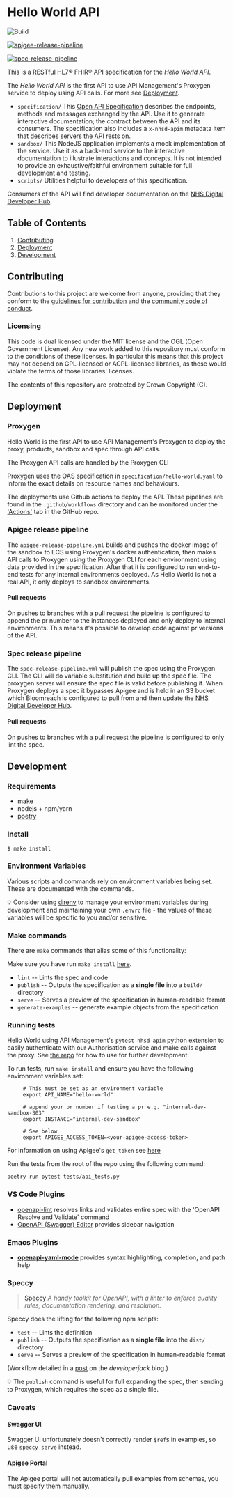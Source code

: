 # Hello World API

![Build](https://github.com/NHSDigital/hello-world-api/workflows/Build/badge.svg?branch=master)

[![apigee-release-pipeline](https://github.com/NHSDigital/hello-world-api/actions/workflows/apigee-release-pipeline.yml/badge.svg?branch=master)](https://github.com/NHSDigital/hello-world-api/actions/workflows/apigee-release-pipeline.yml)

[![spec-release-pipeline](https://github.com/NHSDigital/hello-world-api/actions/workflows/spec-release-pipeline.yml/badge.svg?branch=master)](https://github.com/NHSDigital/hello-world-api/actions/workflows/spec-release-pipeline.yml)

This is a RESTful HL7® FHIR® API specification for the *Hello World API*.

The *Hello World API* is the first API to use API Management's Proxygen service to deploy using API calls. For more see [Deployment](#Deployment).

* `specification/` This [Open API Specification](https://swagger.io/docs/specification/about/) describes the endpoints, methods and messages exchanged by the API. Use it to generate interactive documentation; the contract between the API and its consumers. The specification also includes a `x-nhsd-apim` metadata item that describes servers the API rests on.
* `sandbox/` This NodeJS application implements a mock implementation of the service. Use it as a back-end service to the interactive documentation to illustrate interactions and concepts. It is not intended to provide an exhaustive/faithful environment suitable for full development and testing.
* `scripts/` Utilities helpful to developers of this specification.

Consumers of the API will find developer documentation on the [NHS Digital Developer Hub](https://digital.nhs.uk/developer/api-catalogue/hello-world).

## Table of Contents
1. [Contributing](#Contributing)
2. [Deployment](#Deployment)
3. [Development](#Development)

## Contributing
Contributions to this project are welcome from anyone, providing that they conform to the [guidelines for contribution](https://github.com/NHSDigital/hello-world-api/blob/master/CONTRIBUTING.md) and the [community code of conduct](https://github.com/NHSDigital/hello-world-api/blob/master/CODE_OF_CONDUCT.md).

### Licensing
This code is dual licensed under the MIT license and the OGL (Open Government License). Any new work added to this repository must conform to the conditions of these licenses. In particular this means that this project may not depend on GPL-licensed or AGPL-licensed libraries, as these would violate the terms of those libraries' licenses.

The contents of this repository are protected by Crown Copyright (C).

## Deployment

### Proxygen

Hello World is the first API to use API Management's Proxygen to deploy the proxy, products, sandbox and spec through API calls.

The Proxygen API calls are handled by the Proxygen CLI 

Proxygen uses the OAS specification in `specification/hello-world.yaml` to inform the exact details on resource names and behaviours.

The deployments use Github actions to deploy the API. These pipelines are found in the `.github/workflows` directory and can be monitored under the ['Actions'](https://github.com/NHSDigital/hello-world-api/actions) tab in the GitHub repo.

### Apigee release pipeline
The `apigee-release-pipeline.yml` builds and pushes the docker image of the sandbox to ECS using Proxygen's docker authentication, then makes API calls to Proxygen using the Proxygen CLI for each environment using data provided in the specification. After that it is configured to run end-to-end tests for any internal environments deployed. As Hello World is not a real API, it only deploys to sandbox environments.

#### Pull requests
On pushes to branches with a pull request the pipeline is configured to append the pr number to the instances deployed and only deploy to internal environments. This means it's possible to develop code against pr versions of the API.

### Spec release pipeline

The `spec-release-pipeline.yml` will publish the spec using the Proxygen CLI. The CLI will do variable substitution and build up the spec file. The proxygen server will ensure the spec file is valid before publishing it. When Proxygen deploys a spec it bypasses Apigee and is held in an S3 bucket which Bloomreach is configured to pull from and then update the [NHS Digital Developer Hub](https://digital.nhs.uk/developer/api-catalogue/hello-world).

#### Pull requests
On pushes to branches with a pull request the pipeline is configured to only lint the spec.

## Development

### Requirements
* make
* nodejs + npm/yarn
* [poetry](https://github.com/python-poetry/poetry)

### Install
```
$ make install
```

### Environment Variables
Various scripts and commands rely on environment variables being set. These are documented with the commands.

:bulb: Consider using [direnv](https://direnv.net/) to manage your environment variables during development and maintaining your own `.envrc` file - the values of these variables will be specific to you and/or sensitive.

### Make commands
There are `make` commands that alias some of this functionality:

Make sure you have run `make install` [here](###Install).

 * `lint` -- Lints the spec and code
 * `publish` -- Outputs the specification as a **single file** into a `build/` directory
 * `serve` -- Serves a preview of the specification in human-readable format
 * `generate-examples` -- generate example objects from the specification

### Running tests

Hello World using API Management's `pytest-nhsd-apim` python extension to easily authenticate with our Authorisation service and make calls against the proxy. See [the repo](https://github.com/NHSDigital/pytest-nhsd-apim) for how to use for further development.

To run tests, run `make install` and ensure you have the following environment variables set:
```
     # This must be set as an environment variable
     export API_NAME="hello-world"

     # append your pr number if testing a pr e.g. "internal-dev-sandbox-303"
     export INSTANCE="internal-dev-sandbox"

     # See below
     export APIGEE_ACCESS_TOKEN=<your-apigee-access-token>
```
For information on using Apigee's `get_token` see [here](https://docs.apigee.com/api-platform/system-administration/using-gettoken#:~:text=The%20get_token%20utility%20lets%20you,an%20access%20or%20refresh%20token.)

Run the tests from the root of the repo using the following command:
```
poetry run pytest tests/api_tests.py
```

### VS Code Plugins

 * [openapi-lint](https://marketplace.visualstudio.com/items?itemName=mermade.openapi-lint) resolves links and validates entire spec with the 'OpenAPI Resolve and Validate' command
 * [OpenAPI (Swagger) Editor](https://marketplace.visualstudio.com/items?itemName=42Crunch.vscode-openapi) provides sidebar navigation


### Emacs Plugins

 * [**openapi-yaml-mode**](https://github.com/esc-emacs/openapi-yaml-mode) provides syntax highlighting, completion, and path help

### Speccy

> [Speccy](https://github.com/wework/speccy) *A handy toolkit for OpenAPI, with a linter to enforce quality rules, documentation rendering, and resolution.*

Speccy does the lifting for the following npm scripts:

 * `test` -- Lints the definition
 * `publish` -- Outputs the specification as a **single file** into the `dist/` directory
 * `serve` -- Serves a preview of the specification in human-readable format

(Workflow detailed in a [post](https://developerjack.com/blog/2018/maintaining-large-design-first-api-specs/) on the *developerjack* blog.)

:bulb: The `publish` command is useful for full expanding the spec, then sending to Proxygen, which requires the spec as a single file.

### Caveats

#### Swagger UI
Swagger UI unfortunately doesn't correctly render `$ref`s in examples, so use `speccy serve` instead.

#### Apigee Portal
The Apigee portal will not automatically pull examples from schemas, you must specify them manually.
